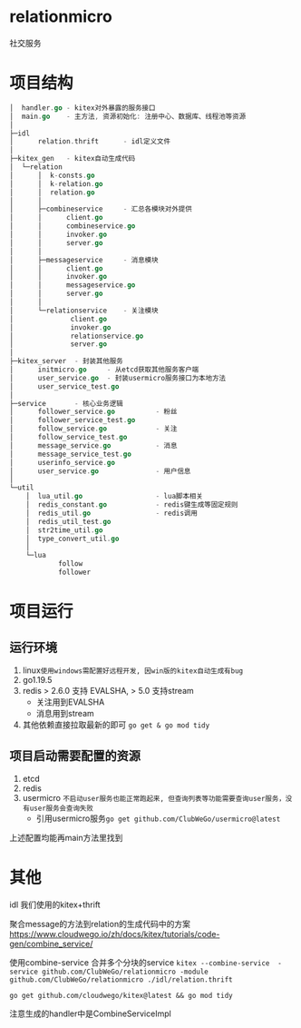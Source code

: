 # relationmicro
社交服务

# 项目结构
```go
│  handler.go - kitex对外暴露的服务接口
│  main.go    - 主方法, 资源初始化: 注册中心、数据库、线程池等资源
│
├─idl
│      relation.thrift      - idl定义文件
│
├─kitex_gen   - kitex自动生成代码
│  └─relation
│      │  k-consts.go
│      │  k-relation.go
│      │  relation.go
│      │
│      ├─combineservice     - 汇总各模块对外提供
│      │      client.go
│      │      combineservice.go
│      │      invoker.go
│      │      server.go
│      │
│      ├─messageservice     - 消息模块
│      │      client.go
│      │      invoker.go
│      │      messageservice.go
│      │      server.go
│      │
│      └─relationservice    - 关注模块
│              client.go
│              invoker.go
│              relationservice.go
│              server.go
│
├─kitex_server  - 封装其他服务
│      initmicro.go     - 从etcd获取其他服务客户端
│      user_service.go  - 封装usermicro服务接口为本地方法
│      user_service_test.go
│
├─service       - 核心业务逻辑
│      follower_service.go          - 粉丝
│      follower_service_test.go
│      follow_service.go            - 关注
│      follow_service_test.go
│      message_service.go           - 消息
│      message_service_test.go
│      userinfo_service.go
│      user_service.go              - 用户信息
│
└─util
    │  lua_util.go                  - lua脚本相关
    │  redis_constant.go            - redis键生成等固定规则
    │  redis_util.go                - redis调用
    │  redis_util_test.go
    │  str2time_util.go
    │  type_convert_util.go
    │
    └─lua
            follow
            follower
```

# 项目运行
## 运行环境
1. linux`使用windows需配置好远程开发, 因win版的kitex自动生成有bug`
2. go1.19.5
3. redis > 2.6.0 支持 EVALSHA, > 5.0 支持stream
   - 关注用到EVALSHA
   - 消息用到stream 
4. 其他依赖直接拉取最新的即可 `go get & go mod tidy`

## 项目启动需要配置的资源
1. etcd
2. redis
3. usermicro `不启动user服务也能正常跑起来, 但查询列表等功能需要查询user服务，没有user服务会查询失败`
   - 引用usermicro服务`go get github.com/ClubWeGo/usermicro@latest`
   
上述配置均能再main方法里找到



# 其他
idl 我们使用的kitex+thrift

聚合message的方法到relation的生成代码中的方案
https://www.cloudwego.io/zh/docs/kitex/tutorials/code-gen/combine_service/

使用combine-service 合并多个分块的service
`kitex --combine-service  -service github.com/ClubWeGo/relationmicro -module github.com/ClubWeGo/relationmicro ./idl/relation.thrift`

`go get github.com/cloudwego/kitex@latest && go mod tidy`

注意生成的handler中是CombineServiceImpl
